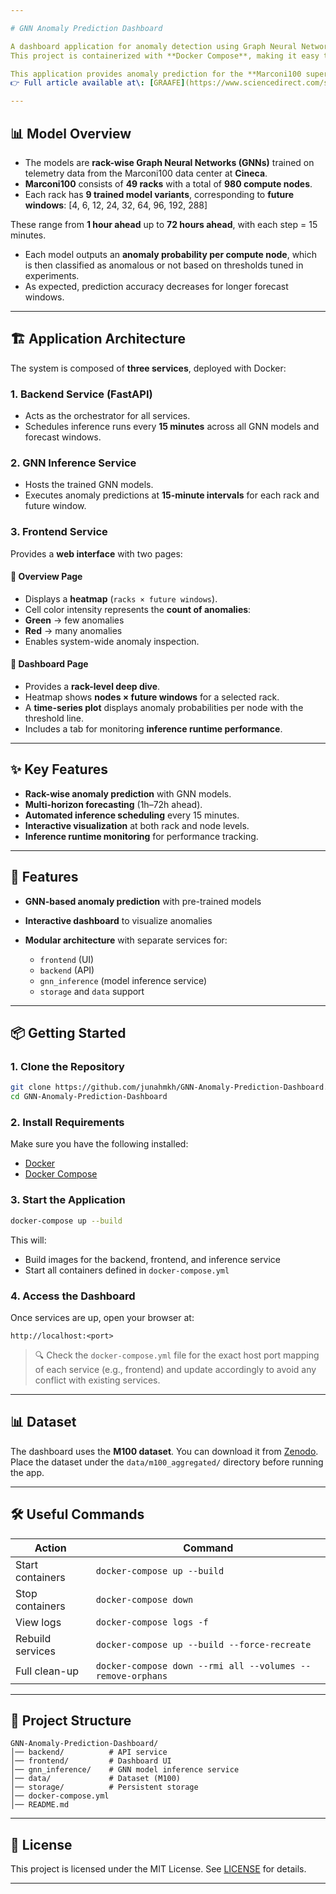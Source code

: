 ```yaml
---

# GNN Anomaly Prediction Dashboard

A dashboard application for anomaly detection using Graph Neural Networks (GNNs).
This project is containerized with **Docker Compose**, making it easy to run locally or deploy.

This application provides anomaly prediction for the **Marconi100 supercomputer** using the **GRAAFE models** proposed by *Molan et al.*  
👉 Full article available at\: [GRAAFE](https://www.sciencedirect.com/science/article/abs/pii/S0167739X24003327)

---
```


## 📊 Model Overview
- The models are **rack-wise Graph Neural Networks (GNNs)** trained on telemetry data from the Marconi100 data center at **Cineca**.  
- **Marconi100** consists of **49 racks** with a total of **980 compute nodes**.  
- Each rack has **9 trained model variants**, corresponding to **future windows**:  [4, 6, 12, 24, 32, 64, 96, 192, 288]

These range from **1 hour ahead** up to **72 hours ahead**, with each step = 15 minutes.  
- Each model outputs an **anomaly probability per compute node**, which is then classified as anomalous or not based on thresholds tuned in experiments.  
- As expected, prediction accuracy decreases for longer forecast windows.  
---
## 🏗️ Application Architecture
The system is composed of **three services**, deployed with Docker:

### 1. Backend Service (FastAPI)  
- Acts as the orchestrator for all services.  
- Schedules inference runs every **15 minutes** across all GNN models and forecast windows.  

### 2. GNN Inference Service  
- Hosts the trained GNN models.  
- Executes anomaly predictions at **15-minute intervals** for each rack and future window.  

### 3. Frontend Service  
Provides a **web interface** with two pages:  

#### 🔹 Overview Page
- Displays a **heatmap** (`racks × future windows`).  
- Cell color intensity represents the **count of anomalies**:  
- **Green** → few anomalies  
- **Red** → many anomalies  
- Enables system-wide anomaly inspection.  

#### 🔹 Dashboard Page
- Provides a **rack-level deep dive**.  
- Heatmap shows **nodes × future windows** for a selected rack.  
- A **time-series plot** displays anomaly probabilities per node with the threshold line.  
- Includes a tab for monitoring **inference runtime performance**.  

---

## ✨ Key Features
- **Rack-wise anomaly prediction** with GNN models.  
- **Multi-horizon forecasting** (1h–72h ahead).  
- **Automated inference scheduling** every 15 minutes.  
- **Interactive visualization** at both rack and node levels.  
- **Inference runtime monitoring** for performance tracking.  

---

## 🚀 Features

* **GNN-based anomaly prediction** with pre-trained models
* **Interactive dashboard** to visualize anomalies
* **Modular architecture** with separate services for:

  * `frontend` (UI)
  * `backend` (API)
  * `gnn_inference` (model inference service)
  * `storage` and `data` support

---

## 📦 Getting Started

### 1. Clone the Repository

```bash
git clone https://github.com/junahmkh/GNN-Anomaly-Prediction-Dashboard.git
cd GNN-Anomaly-Prediction-Dashboard
```

### 2. Install Requirements

Make sure you have the following installed:

* [Docker](https://docs.docker.com/get-docker/)
* [Docker Compose](https://docs.docker.com/compose/)

### 3. Start the Application

```bash
docker-compose up --build
```

This will:

* Build images for the backend, frontend, and inference service
* Start all containers defined in `docker-compose.yml`

### 4. Access the Dashboard

Once services are up, open your browser at:

```
http://localhost:<port>
```

> 🔍 Check the `docker-compose.yml` file for the exact host port mapping of each service (e.g., frontend) and update accordingly to avoid any conflict with existing services.

---

## 📊 Dataset

The dashboard uses the **M100 dataset**.
You can download it from [Zenodo](https://zenodo.org/records/7541722).
Place the dataset under the `data/m100_aggregated/` directory before running the app.

---

## 🛠️ Useful Commands

| Action           | Command                                                    |
| ---------------- | ---------------------------------------------------------- |
| Start containers | `docker-compose up --build`                                |
| Stop containers  | `docker-compose down`                                      |
| View logs        | `docker-compose logs -f`                                   |
| Rebuild services | `docker-compose up --build --force-recreate`               |
| Full clean-up    | `docker-compose down --rmi all --volumes --remove-orphans` |

---

## 📂 Project Structure

```
GNN-Anomaly-Prediction-Dashboard/
│── backend/          # API service
│── frontend/         # Dashboard UI
│── gnn_inference/    # GNN model inference service
│── data/             # Dataset (M100)
│── storage/          # Persistent storage
│── docker-compose.yml
│── README.md
```

---

## 📜 License

This project is licensed under the MIT License.
See [LICENSE](LICENSE) for details.

---
